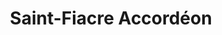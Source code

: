---
title: "Saint-Fiacre Accordéon"
url: /brest/saint-fiacre-accordeon/
shop: instrument de musique
---